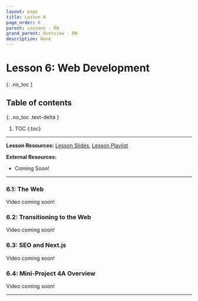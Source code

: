 ```yaml
---
layout: page
title: Lesson 6
page_order: 6
parent: Lessons - RN
grand_parent: Overview - RN
description: None
---
```


# Lesson 6: Web Development
{: .no_toc }

## Table of contents
{: .no_toc .text-delta }

1. TOC
{:toc}

---

**Lesson Resources:** [Lesson Slides](https://docs.google.com/presentation/d/10c3blXru-TQdaC2z9N9eeRHWQICe69guu-HLAOFdQjs/edit), [Lesson Playlist](https://www.youtube.com/watch?v=EEgumOWjDws&list=PLKvGWBzwCeFwbm038gmB3tHHzmrn01dO0&index=1)

**External Resources:**

- Coming Soon!

---

### 6.1: The Web

Video coming soon!

### 6.2: Transitioning to the Web

Video coming soon!

### 6.3: SEO and Next.js

Video coming soon!

### 6.4: Mini-Project 4A Overview

Video coming soon!

---